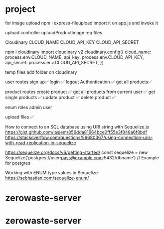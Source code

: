 # project

for image upload
npm i express-fileupload
import it on app.js and invoke it

upload controller
uploadProductImage
req.files

Cloudinary
CLOUD_NAME
CLOUD_API_KEY
CLOUD_API_SECRET

npm i cloudinary
import cloudinary
v2
cloudinary.config({
cloud_name: process.env.CLOUD_NAME,
api_key: process.env.CLOUD_API_KEY,
api_secret: process.env.CLOUD_API_SECRET,
})

temp files
add folder on cloudinary

user routes
sign up✅
login ✅
logout
Authentication ✅
get all products✅

product routes
create product ✅
get all products from current user ✅
get single products ✅
update product ✅
delete product ✅

enum roles admin user

upload files ✅

How to connect to an SQL database using URI string with Sequelize.js
https://gist.github.com/iasjem/856dda81664bce0ff55e3f848a6f8bdf
https://stackoverflow.com/questions/59680367/using-connection-uris-with-read-replication-in-sequelize

https://sequelize.org/docs/v6/getting-started/
const sequelize = new Sequelize('postgres://user:pass@example.com:5432/dbname') // Example for postgres

Working with ENUM type values in Sequelize
https://sebhastian.com/sequelize-enum/
# zerowaste-server
# zerowaste-server
